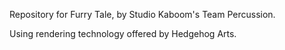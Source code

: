 Repository for Furry Tale, by Studio Kaboom's Team Percussion.

Using rendering technology offered by Hedgehog Arts.